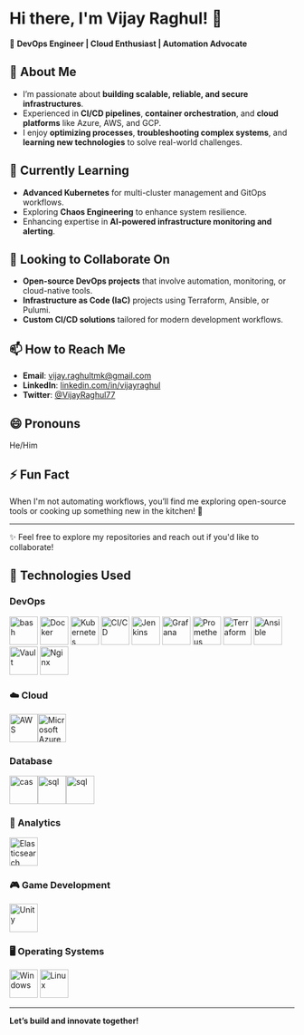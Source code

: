 # Hi there, I'm Vijay Raghul! 👋

🚀 **DevOps Engineer | Cloud Enthusiast | Automation Advocate**

## 👀 About Me  
- I’m passionate about **building scalable, reliable, and secure infrastructures**.  
- Experienced in **CI/CD pipelines**, **container orchestration**, and **cloud platforms** like Azure, AWS, and GCP.  
- I enjoy **optimizing processes**, **troubleshooting complex systems**, and **learning new technologies** to solve real-world challenges.  

## 🌱 Currently Learning  
- **Advanced Kubernetes** for multi-cluster management and GitOps workflows.  
- Exploring **Chaos Engineering** to enhance system resilience.  
- Enhancing expertise in **AI-powered infrastructure monitoring and alerting**.

## 💞️ Looking to Collaborate On  
- **Open-source DevOps projects** that involve automation, monitoring, or cloud-native tools.  
- **Infrastructure as Code (IaC)** projects using Terraform, Ansible, or Pulumi.  
- **Custom CI/CD solutions** tailored for modern development workflows.  

## 📫 How to Reach Me  
- **Email**: vijay.raghultmk@gmail.com
- **LinkedIn**: [linkedin.com/in/vijayraghul](https://linkedin.com/in/vijayraghul)  
- **Twitter**: [@VijayRaghul77](https://twitter.com/VijayRaghul77)  

## 😄 Pronouns  
He/Him  

## ⚡ Fun Fact  
When I'm not automating workflows, you’ll find me exploring open-source tools or cooking up something new in the kitchen! 🍳  

---

✨ Feel free to explore my repositories and reach out if you'd like to collaborate!

## 🔧 Technologies Used

### DevOps
<img src="https://raw.githubusercontent.com/marwin1991/profile-technology-icons/refs/heads/main/icons/bash.png" width="50" alt="bash"/> <img src="https://raw.githubusercontent.com/marwin1991/profile-technology-icons/refs/heads/main/icons/docker.png" width="50" alt="Docker"/> 
<img src="https://raw.githubusercontent.com/marwin1991/profile-technology-icons/refs/heads/main/icons/kubernetes.png" width="50" alt="Kubernetes"/> 
<img src="https://raw.githubusercontent.com/marwin1991/profile-technology-icons/refs/heads/main/icons/ci_cd.png" width="50" alt="CI/CD"/> 
<img src="https://raw.githubusercontent.com/marwin1991/profile-technology-icons/refs/heads/main/icons/jenkins.png" width="50" alt="Jenkins"/> 
<img src="https://raw.githubusercontent.com/marwin1991/profile-technology-icons/refs/heads/main/icons/grafana.png" width="50" alt="Grafana"/> 
<img src="https://raw.githubusercontent.com/marwin1991/profile-technology-icons/refs/heads/main/icons/prometheus.png" width="50" alt="Prometheus"/> 
<img src="https://raw.githubusercontent.com/marwin1991/profile-technology-icons/refs/heads/main/icons/terraform.png" width="50" alt="Terraform"/> 
<img src="https://raw.githubusercontent.com/marwin1991/profile-technology-icons/refs/heads/main/icons/ansible.png" width="50" alt="Ansible"/>
<img src="https://raw.githubusercontent.com/marwin1991/profile-technology-icons/refs/heads/main/icons/vault.png" width="50" alt="Vault"/> 
<img src="https://raw.githubusercontent.com/marwin1991/profile-technology-icons/refs/heads/main/icons/nginx.png" width="50" alt="Nginx"/>

### ☁️ Cloud
<img src="https://raw.githubusercontent.com/marwin1991/profile-technology-icons/refs/heads/main/icons/aws.png" width="50" alt="AWS"/><img src="https://raw.githubusercontent.com/marwin1991/profile-technology-icons/refs/heads/main/icons/microsoft_azure.png" width="50" alt="Microsoft Azure"/> 

### Database
<img src="https://raw.githubusercontent.com/marwin1991/profile-technology-icons/refs/heads/main/icons/cassandra.png" width="50" alt="cas"><img src="https://raw.githubusercontent.com/marwin1991/profile-technology-icons/refs/heads/main/icons/mysql.png" width="50" alt="sql"><img src="https://raw.githubusercontent.com/marwin1991/profile-technology-icons/refs/heads/main/icons/redis.png" width="50" alt="sql">


### 🔬 Analytics
<img src="https://raw.githubusercontent.com/marwin1991/profile-technology-icons/refs/heads/main/icons/elasticsearch.png" width="50" alt="Elasticsearch"/> 


### 🎮 Game Development
<img src="https://raw.githubusercontent.com/marwin1991/profile-technology-icons/refs/heads/main/icons/unity.png" width="50" alt="Unity"/> 

### 🖥️ Operating Systems
<img src="https://raw.githubusercontent.com/marwin1991/profile-technology-icons/refs/heads/main/icons/windows.png" width="50" alt="Windows"/> <img src="https://raw.githubusercontent.com/marwin1991/profile-technology-icons/refs/heads/main/icons/linux.png" width="50" alt="Linux"/>

---

**Let’s build and innovate together!**

##
